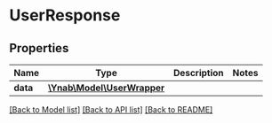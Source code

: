 # UserResponse

## Properties
Name | Type | Description | Notes
------------ | ------------- | ------------- | -------------
**data** | [**\Ynab\Model\UserWrapper**](UserWrapper.md) |  | 

[[Back to Model list]](../README.md#documentation-for-models) [[Back to API list]](../README.md#documentation-for-api-endpoints) [[Back to README]](../README.md)


